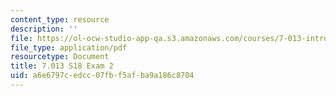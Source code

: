 ```yaml
---
content_type: resource
description: ''
file: https://ol-ocw-studio-app-qa.s3.amazonaws.com/courses/7-013-introductory-biology-spring-2018/a6e6797cedcc07fbf5afba9a186c8704_MIT7_013s18_E2Q.pdf
file_type: application/pdf
resourcetype: Document
title: 7.013 S18 Exam 2
uid: a6e6797c-edcc-07fb-f5af-ba9a186c8704
---
```

